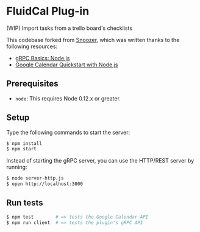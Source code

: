 # FluidCal Plug-in

(WIP) Import tasks from a trello board's checklists

This codebase forked from [Snoozer](https://github.com/adrienjoly/snoozer), which was written thanks to the following resources:
- [gRPC Basics: Node.js](http://www.grpc.io/docs/tutorials/basic/node.html)
- [Google Calendar Quickstart with Node.js](https://developers.google.com/google-apps/calendar/quickstart/nodejs)

## Prerequisites

- `node`: This requires Node 0.12.x or greater.

## Setup

<!--
Before running, don't forget to:

1. create an app and web client auth on Google's Developer Console;   
2. and set the corresponding environment variables: `GCAL_CLIENT_ID`, `GCAL_CLIENT_SECRET` and `GCAL_REDIRECT_URL`
-->

Type the following commands to start the server:

```sh
$ npm install
$ npm start
```

Instead of starting the gRPC server, you can use the HTTP/REST server by running:

```sh
$ node server-http.js
$ open http://localhost:3000
``` 

## Run tests

```sh
$ npm test        # => tests the Google Calendar API
$ npm run client  # => tests the plugin's gRPC API
```
